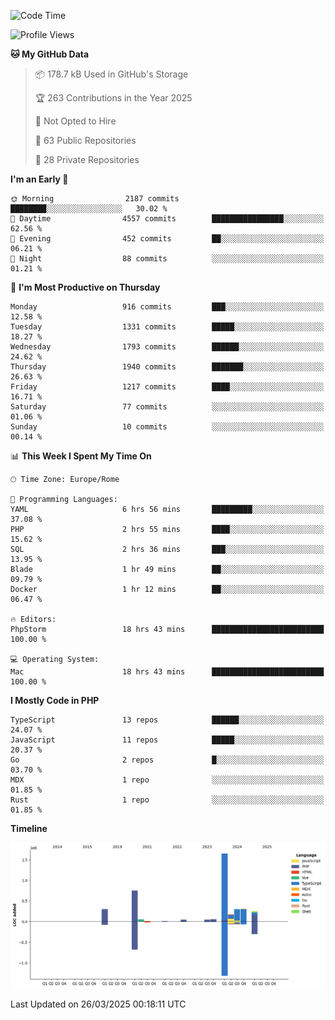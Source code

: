 <!--START_SECTION:waka-->
![Code Time](http://img.shields.io/badge/Code%20Time-5%2C824%20hrs%2016%20mins-blue)

![Profile Views](http://img.shields.io/badge/Profile%20Views-0-blue)

**🐱 My GitHub Data** 

> 📦 178.7 kB Used in GitHub's Storage 
 > 
> 🏆 263 Contributions in the Year 2025
 > 
> 🚫 Not Opted to Hire
 > 
> 📜 63 Public Repositories 
 > 
> 🔑 28 Private Repositories 
 > 
**I'm an Early 🐤** 

```text
🌞 Morning                2187 commits        ████████░░░░░░░░░░░░░░░░░   30.02 % 
🌆 Daytime                4557 commits        ████████████████░░░░░░░░░   62.56 % 
🌃 Evening                452 commits         ██░░░░░░░░░░░░░░░░░░░░░░░   06.21 % 
🌙 Night                  88 commits          ░░░░░░░░░░░░░░░░░░░░░░░░░   01.21 % 
```
📅 **I'm Most Productive on Thursday** 

```text
Monday                   916 commits         ███░░░░░░░░░░░░░░░░░░░░░░   12.58 % 
Tuesday                  1331 commits        █████░░░░░░░░░░░░░░░░░░░░   18.27 % 
Wednesday                1793 commits        ██████░░░░░░░░░░░░░░░░░░░   24.62 % 
Thursday                 1940 commits        ███████░░░░░░░░░░░░░░░░░░   26.63 % 
Friday                   1217 commits        ████░░░░░░░░░░░░░░░░░░░░░   16.71 % 
Saturday                 77 commits          ░░░░░░░░░░░░░░░░░░░░░░░░░   01.06 % 
Sunday                   10 commits          ░░░░░░░░░░░░░░░░░░░░░░░░░   00.14 % 
```


📊 **This Week I Spent My Time On** 

```text
🕑︎ Time Zone: Europe/Rome

💬 Programming Languages: 
YAML                     6 hrs 56 mins       █████████░░░░░░░░░░░░░░░░   37.08 % 
PHP                      2 hrs 55 mins       ████░░░░░░░░░░░░░░░░░░░░░   15.62 % 
SQL                      2 hrs 36 mins       ███░░░░░░░░░░░░░░░░░░░░░░   13.95 % 
Blade                    1 hr 49 mins        ██░░░░░░░░░░░░░░░░░░░░░░░   09.79 % 
Docker                   1 hr 12 mins        ██░░░░░░░░░░░░░░░░░░░░░░░   06.47 % 

🔥 Editors: 
PhpStorm                 18 hrs 43 mins      █████████████████████████   100.00 % 

💻 Operating System: 
Mac                      18 hrs 43 mins      █████████████████████████   100.00 % 
```

**I Mostly Code in PHP** 

```text
TypeScript               13 repos            ██████░░░░░░░░░░░░░░░░░░░   24.07 % 
JavaScript               11 repos            █████░░░░░░░░░░░░░░░░░░░░   20.37 % 
Go                       2 repos             █░░░░░░░░░░░░░░░░░░░░░░░░   03.70 % 
MDX                      1 repo              ░░░░░░░░░░░░░░░░░░░░░░░░░   01.85 % 
Rust                     1 repo              ░░░░░░░░░░░░░░░░░░░░░░░░░   01.85 % 
```



**Timeline**

![Lines of Code chart](https://raw.githubusercontent.com/frnwtr/frnwtr/main/assets/bar_graph.png)


 Last Updated on 26/03/2025 00:18:11 UTC
<!--END_SECTION:waka-->
